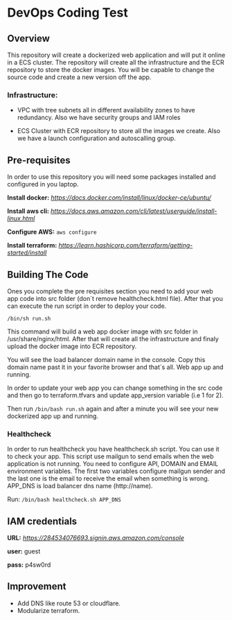 DevOps Coding Test
==================

## Overview

This repository will create a dockerized web application and will put it online in a ECS cluster. The repository will create all the infrastructure and the ECR repository to store the docker images. You will be capable to change the source code and create a new version off the app.

### Infrastructure:

- VPC with tree subnets all in different availability zones to have redundancy. Also we have security groups and IAM roles

- ECS Cluster with ECR repository to store all the images we create. Also we have a launch configuration and autoscalling group.


## Pre-requisites

In order to use this repository you will need some packages installed and configured in you laptop.

**Install docker:** *https://docs.docker.com/install/linux/docker-ce/ubuntu/*

**Install aws cli:** *https://docs.aws.amazon.com/cli/latest/userguide/install-linux.html*

**Configure AWS:** `aws configure`

**Install terraform:** *https://learn.hashicorp.com/terraform/getting-started/install*


## Building The Code

Ones you complete the pre requisites section you need to add your web app code into src folder (don´t remove healthcheck.html file). After that you can execute the run script in order to deploy your code.

`/bin/sh run.sh`

This command will build a web app docker image with src folder in /usr/share/nginx/html. After that will create all the infrastructure and finaly upload the docker image into ECR repository.

You will see the load balancer domain name in the console. Copy this domain name past it in your favorite browser and that´s all. Web app up and running.

In order to update your web app you can change something in the src code and then go to terraform.tfvars and update app_version variable (i.e 1 for 2).

Then run `/bin/bash run.sh` again and after a minute you will see your new dockerized app up and running.


### Healthcheck

In order to run healthcheck you have healthcheck.sh script. You can use it to check your app.
This script use mailgun to send emails when the web application is not running. You need to configure API, DOMAIN and EMAIL environment variables. The first two variables configure mailgun sender and the last one is the email to receive the email when something is wrong.
APP_DNS is load balancer dns name (http://name).

Run: `/bin/bash healthcheck.sh APP_DNS`


## IAM credentials

**URL:** *https://284534076693.signin.aws.amazon.com/console*

**user:** guest

**pass:** p4sw0rd

## Improvement

- Add DNS like route 53 or cloudflare.
- Modularize terraform.
